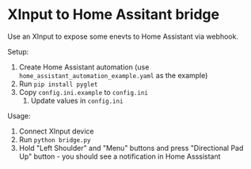 XInput to Home Assitant bridge
==============================

Use an XInput to expose some enevts to Home Assistant via webhook.

Setup:
1. Create Home Assistant automation (use `home_assistant_automation_example.yaml` as the example)
1. Run `pip install pyglet` 
1. Copy `config.ini.example` to `config.ini`
	1. Update values in `config.ini`

Usage:
1. Connect XInput device
1. Run `python bridge.py`
1. Hold "Left Shoulder" and "Menu" buttons and press "Directional Pad Up" button - you should see a notification in Home Asssistant
